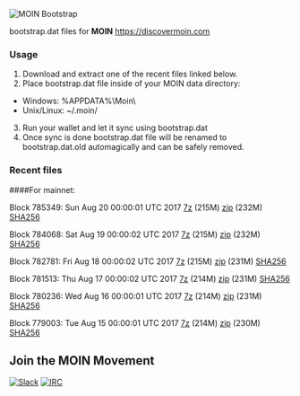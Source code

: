 ![MOIN Bootstrap](https://i.imgur.com/KjM1jMp.jpg)

bootstrap.dat files for **MOIN** https://discovermoin.com

### Usage

1. Download and extract one of the recent files linked below.
2. Place bootstrap.dat file inside of your MOIN data directory:
 - Windows: %APPDATA%\Moin\
 - Unix/Linux: ~/.moin/
3. Run your wallet and let it sync using bootstrap.dat
4. Once sync is done bootstrap.dat file will be renamed to bootstrap.dat.old automagically and can be safely removed.


### Recent files

####For mainnet:

Block 785349: Sun Aug 20 00:00:01 UTC 2017 [7z](https://transfer.sh/16cdbC/bootstrap.dat.20170820.7z) (215M) [zip](https://transfer.sh/45Yyl/bootstrap.dat.20170820.zip) (232M) [SHA256](https://transfer.sh/XahKj/sha256.txt)

Block 784068: Sat Aug 19 00:00:02 UTC 2017 [7z](https://transfer.sh/VyfFw/bootstrap.dat.20170819.7z) (215M) [zip](https://transfer.sh/auTlC/bootstrap.dat.20170819.zip) (232M) [SHA256](https://transfer.sh/bnPsX/sha256.txt)

Block 782781: Fri Aug 18 00:00:02 UTC 2017 [7z](https://transfer.sh/jH4S2/bootstrap.dat.20170818.7z) (215M) [zip](https://transfer.sh/Uz3o0/bootstrap.dat.20170818.zip) (231M) [SHA256](https://transfer.sh/cHsBu/sha256.txt)

Block 781513: Thu Aug 17 00:00:02 UTC 2017 [7z](https://transfer.sh/15uAkH/bootstrap.dat.20170817.7z) (214M) [zip](https://transfer.sh/ro8yt/bootstrap.dat.20170817.zip) (231M) [SHA256](https://transfer.sh/FGvqC/sha256.txt)

Block 780236: Wed Aug 16 00:00:01 UTC 2017 [7z](https://transfer.sh/ysrja/bootstrap.dat.20170816.7z) (214M) [zip](https://transfer.sh/Ly7kh/bootstrap.dat.20170816.zip) (231M) [SHA256](https://transfer.sh/c3yWT/sha256.txt)

Block 779003: Tue Aug 15 00:00:01 UTC 2017 [7z](https://transfer.sh/bUoOb/bootstrap.dat.20170815.7z) (214M) [zip](https://transfer.sh/GScyn/bootstrap.dat.20170815.zip) (230M) [SHA256](https://transfer.sh/163LP9/sha256.txt)

## Join the MOIN Movement

[![Slack](https://i.imgur.com/Xy0IEJN.png)](https://discovermoin.herokuapp.com)
[![IRC](http://i.imgur.com/amUnKGQ.png)](https://kiwiirc.com/client/irc.freenode.net/#moin-crypto)
